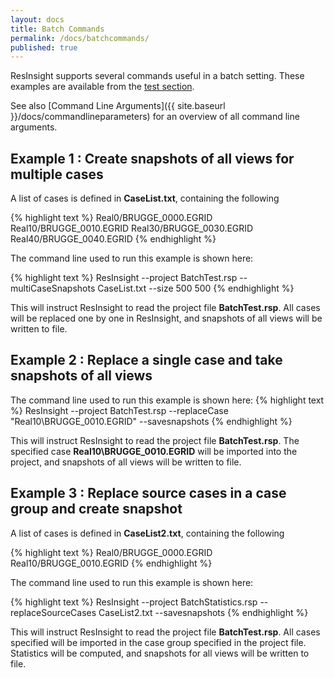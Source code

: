```yaml
---
layout: docs
title: Batch Commands
permalink: /docs/batchcommands/
published: true
---
```


ResInsight supports several commands useful in a batch setting. These examples are available from the [test section](https://github.com/OPM/ResInsight/tree/master/TestModels/Case_with_10_timesteps).

See also [Command Line Arguments]({{ site.baseurl }}/docs/commandlineparameters) for an overview of all command line arguments.

## Example 1 : Create snapshots of all views for multiple cases
A list of cases is defined in **CaseList.txt**, containing the following

{% highlight text %}
    Real0/BRUGGE_0000.EGRID
    Real10/BRUGGE_0010.EGRID
    Real30/BRUGGE_0030.EGRID
    Real40/BRUGGE_0040.EGRID
{% endhighlight %}

The command line used to run this example is shown here:

{% highlight text %}
    ResInsight --project BatchTest.rsp --multiCaseSnapshots CaseList.txt --size 500 500
{% endhighlight %}

This will instruct ResInsight to read the project file **BatchTest.rsp**. All cases will be replaced one by one in ResInsight, and snapshots of all views will be written to file. 


## Example 2 : Replace a single case and take snapshots of all views

The command line used to run this example is shown here:
{% highlight text %}
    ResInsight --project BatchTest.rsp --replaceCase "Real10\BRUGGE_0010.EGRID" --savesnapshots
{% endhighlight %}

This will instruct ResInsight to read the project file **BatchTest.rsp**. The specified case **Real10\BRUGGE_0010.EGRID** will be imported into the project, and snapshots of all views will be written to file. 


## Example 3 : Replace source cases in a case group and create snapshot
A list of cases is defined in **CaseList2.txt**, containing the following

{% highlight text %}
    Real0/BRUGGE_0000.EGRID
    Real10/BRUGGE_0010.EGRID
{% endhighlight %}

The command line used to run this example is shown here:

{% highlight text %}
    ResInsight --project BatchStatistics.rsp --replaceSourceCases CaseList2.txt --savesnapshots
{% endhighlight %}

This will instruct ResInsight to read the project file **BatchTest.rsp**. All cases specified will be imported in the case group specified in the project file. Statistics will be computed, and snapshots for all views will be written to file.
